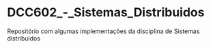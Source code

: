 # DCC602_-_Sistemas_Distribuidos
Repositório com algumas implementações da disciplina de Sistemas distribuídos